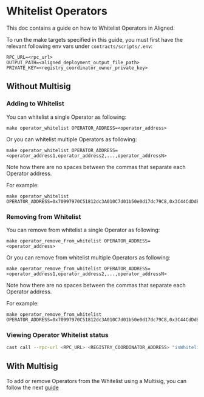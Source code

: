 # Whitelist Operators
This doc contains a guide on how to Whitelist Operators in Aligned.

To run the make targets specified in this guide, you must first have the relevant following env vars under `contracts/scripts/.env`:
```
RPC_URL=<rpc_url>
OUTPUT_PATH=<aligned_deployment_output_file_path>
PRIVATE_KEY=<registry_coordinator_owner_private_key>
```

## Without Multisig

### Adding to Whitelist

You can whitelist a single Operator as following:
```
make operator_whitelist OPERATOR_ADDRESS=<operator_address>
```

Or you can whitelist multiple Operators as following:
```
make operator_whitelist OPERATOR_ADDRESS=<operator_address1,operator_address2,...,operator_addressN>
```

Note how there are no spaces between the commas that separate each Operator address.

For example:
```
make operator_whitelist OPERATOR_ADDRESS=0x70997970C51812dc3A010C7d01b50e0d17dc79C8,0x3C44CdDdB6a900fa2b585dd299e03d12FA4293BC,0x90F79bf6EB2c4f870365E785982E1f101E93b906
```

### Removing from Whitelist

You can remove from whitelist a single Operator as following:
```
make operator_remove_from_whitelist OPERATOR_ADDRESS=<operator_address>
```

Or you can remove from whitelist multiple Operators as following:
```
make operator_remove_from_whitelist OPERATOR_ADDRESS=<operator_address1,operator_address2,...,operator_addressN>
```

Note how there are no spaces between the commas that separate each Operator address.

For example:
```
make operator_remove_from_whitelist OPERATOR_ADDRESS=0x70997970C51812dc3A010C7d01b50e0d17dc79C8,0x3C44CdDdB6a900fa2b585dd299e03d12FA4293BC,0x90F79bf6EB2c4f870365E785982E1f101E93b906
```

### Viewing Operator Whitelist status 

```bash
cast call --rpc-url <RPC_URL> <REGISTRY_COORDINATOR_ADDRESS> "isWhitelisted(address)" <OPERATOR_ADDRESS>
```


## With Multisig

To add or remove Operators from the Whitelist using a Multisig, you can follow the next [guide](./5_b_1_propose_whitelist.md)
